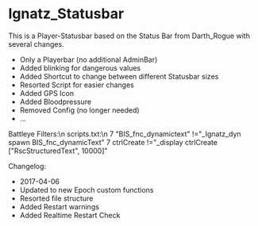 # Ignatz_Statusbar
This is a Player-Statusbar based on the Status Bar from Darth_Rogue with several changes.
- Only a Playerbar (no additional AdminBar)
- Added blinking for dangerous values
- Added Shortcut to change between different Statusbar sizes
- Resorted Script for easier changes
- Added GPS Icon
- Added Bloodpressure
- Removed Config (no longer needed)
- ...

Battleye Filters:\n
scripts.txt:\n
7 "BIS_fnc_dynamictext" !="_Ignatz_dyn spawn BIS_fnc_dynamicText"
7 ctrlCreate !="_display ctrlCreate [\"RscStructuredText\", 10000]"

Changelog:
- 2017-04-06
 - Updated to new Epoch custom functions
 - Resorted file structure
 - Added Restart warnings
 - Added Realtime Restart Check
